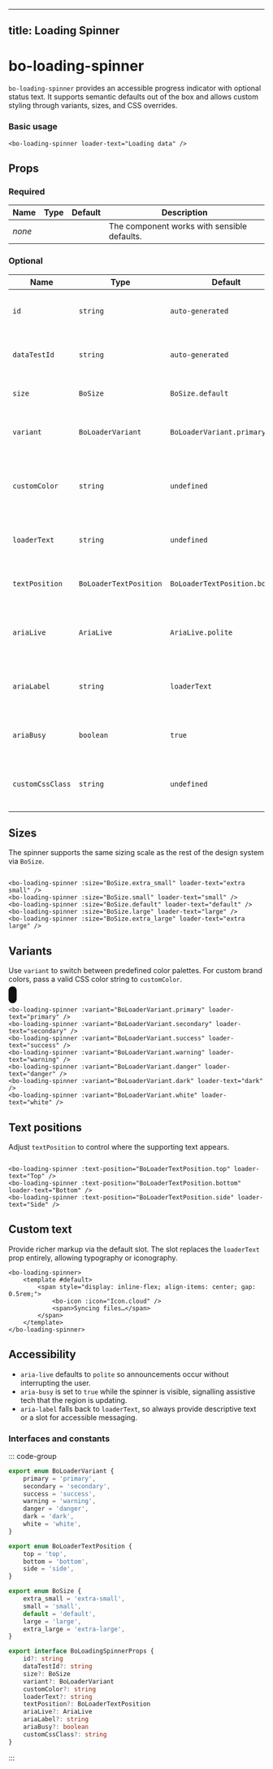<script setup lang="ts">
import { BoLoadingSpinner, BoLoaderVariant, BoLoaderTextPosition } from "@/components/bo-loading-spinner";
import { BoSize } from "@/lib/bo-size";
</script>

---

## title: Loading Spinner

# bo-loading-spinner

`bo-loading-spinner` provides an accessible progress indicator with optional status text. It supports semantic defaults out of the box and allows custom styling through variants, sizes, and CSS overrides.

### Basic usage

```vue
<bo-loading-spinner loader-text="Loading data" />
```

## Props

### Required

| Name   | Type | Default | Description                                 |
| ------ | ---- | ------- | ------------------------------------------- |
| _none_ |      |         | The component works with sensible defaults. |

### Optional

| Name             | Type                   | Default                       | Description                                                        |
| ---------------- | ---------------------- | ----------------------------- | ------------------------------------------------------------------ |
| `id`             | `string`               | `auto-generated`              | Unique identifier for the root element.                            |
| `dataTestId`     | `string`               | `auto-generated`              | Deterministic data test id for end-to-end tests.                   |
| `size`           | `BoSize`               | `BoSize.default`              | The visual size of the spinner.                                    |
| `variant`        | `BoLoaderVariant`      | `BoLoaderVariant.primary`     | Predefined color palette for the spinner.                          |
| `customColor`    | `string`               | `undefined`                   | Custom CSS color for the spinner (hex, rgb(a), oklch, or CSS var). |
| `loaderText`     | `string`               | `undefined`                   | Optional text describing the loading state.                        |
| `textPosition`   | `BoLoaderTextPosition` | `BoLoaderTextPosition.bottom` | Placement of the text relative to the spinner.                     |
| `ariaLive`       | `AriaLive`             | `AriaLive.polite`             | Screen reader politeness for live updates.                         |
| `ariaLabel`      | `string`               | `loaderText`                  | Accessible label describing the loading state.                     |
| `ariaBusy`       | `boolean`              | `true`                        | Marks the region as busy while loading.                            |
| `customCssClass` | `string`               | `undefined`                   | Additional CSS classes appended to the root element.               |

## Sizes

The spinner supports the same sizing scale as the rest of the design system via `BoSize`.

<div style="display: flex; gap: 1rem; flex-wrap: wrap; align-items: center;">
  <bo-loading-spinner :size="BoSize.extra_small" loader-text="extra small" />
  <bo-loading-spinner :size="BoSize.small" loader-text="small" />
  <bo-loading-spinner :size="BoSize.default" loader-text="default" />
  <bo-loading-spinner :size="BoSize.large" loader-text="large" />
  <bo-loading-spinner :size="BoSize.extra_large" loader-text="extra large" />
</div>

```vue
<bo-loading-spinner :size="BoSize.extra_small" loader-text="extra small" />
<bo-loading-spinner :size="BoSize.small" loader-text="small" />
<bo-loading-spinner :size="BoSize.default" loader-text="default" />
<bo-loading-spinner :size="BoSize.large" loader-text="large" />
<bo-loading-spinner :size="BoSize.extra_large" loader-text="extra large" />
```

## Variants

Use `variant` to switch between predefined color palettes. For custom brand colors, pass a valid CSS color string to `customColor`.

<div style="display: flex; gap: 1rem; flex-wrap: wrap;">
  <bo-loading-spinner :variant="BoLoaderVariant.primary" loader-text="primary" />
  <bo-loading-spinner :variant="BoLoaderVariant.secondary" loader-text="secondary" />
  <bo-loading-spinner :variant="BoLoaderVariant.success" loader-text="success" />
  <bo-loading-spinner :variant="BoLoaderVariant.warning" loader-text="warning" />
  <bo-loading-spinner :variant="BoLoaderVariant.danger" loader-text="danger" />
  <bo-loading-spinner :variant="BoLoaderVariant.dark" loader-text="dark" />
  <bo-loading-spinner :variant="BoLoaderVariant.white" loader-text="white" style="background-color: #111; padding: 0.5rem; border-radius: 0.5rem;" />
</div>

```vue
<bo-loading-spinner :variant="BoLoaderVariant.primary" loader-text="primary" />
<bo-loading-spinner :variant="BoLoaderVariant.secondary" loader-text="secondary" />
<bo-loading-spinner :variant="BoLoaderVariant.success" loader-text="success" />
<bo-loading-spinner :variant="BoLoaderVariant.warning" loader-text="warning" />
<bo-loading-spinner :variant="BoLoaderVariant.danger" loader-text="danger" />
<bo-loading-spinner :variant="BoLoaderVariant.dark" loader-text="dark" />
<bo-loading-spinner :variant="BoLoaderVariant.white" loader-text="white" />
```

## Text positions

Adjust `textPosition` to control where the supporting text appears.

<div style="display: flex; gap: 1.5rem; flex-wrap: wrap; align-items: center;">
  <bo-loading-spinner :text-position="BoLoaderTextPosition.top" loader-text="Top" />
  <bo-loading-spinner :text-position="BoLoaderTextPosition.bottom" loader-text="Bottom" />
  <bo-loading-spinner :text-position="BoLoaderTextPosition.side" loader-text="Side" />
</div>

```vue
<bo-loading-spinner :text-position="BoLoaderTextPosition.top" loader-text="Top" />
<bo-loading-spinner :text-position="BoLoaderTextPosition.bottom" loader-text="Bottom" />
<bo-loading-spinner :text-position="BoLoaderTextPosition.side" loader-text="Side" />
```

## Custom text

Provide richer markup via the default slot. The slot replaces the `loaderText` prop entirely, allowing typography or iconography.

```vue
<bo-loading-spinner>
	<template #default>
		<span style="display: inline-flex; align-items: center; gap: 0.5rem;">
			<bo-icon :icon="Icon.cloud" />
			<span>Syncing files…</span>
		</span>
	</template>
</bo-loading-spinner>
```

## Accessibility

- `aria-live` defaults to `polite` so announcements occur without interrupting the user.
- `aria-busy` is set to `true` while the spinner is visible, signalling assistive tech that the region is updating.
- `aria-label` falls back to `loaderText`, so always provide descriptive text or a slot for accessible messaging.

### Interfaces and constants

::: code-group

```ts [bo-loading-spinner.ts]
export enum BoLoaderVariant {
	primary = 'primary',
	secondary = 'secondary',
	success = 'success',
	warning = 'warning',
	danger = 'danger',
	dark = 'dark',
	white = 'white',
}

export enum BoLoaderTextPosition {
	top = 'top',
	bottom = 'bottom',
	side = 'side',
}
```

```ts [bo-size.ts]
export enum BoSize {
	extra_small = 'extra-small',
	small = 'small',
	default = 'default',
	large = 'large',
	extra_large = 'extra-large',
}
```

```ts [bo-loading-spinner.ts]
export interface BoLoadingSpinnerProps {
	id?: string
	dataTestId?: string
	size?: BoSize
	variant?: BoLoaderVariant
	customColor?: string
	loaderText?: string
	textPosition?: BoLoaderTextPosition
	ariaLive?: AriaLive
	ariaLabel?: string
	ariaBusy?: boolean
	customCssClass?: string
}
```

:::
